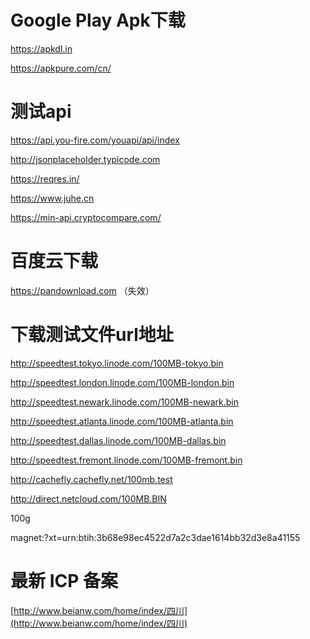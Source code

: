 # Google Play Apk下载

https://apkdl.in

https://apkpure.com/cn/

# 测试api

https://api.you-fire.com/youapi/api/index

http://jsonplaceholder.typicode.com

https://reqres.in/

https://www.juhe.cn

https://min-api.cryptocompare.com/

# 百度云下载

https://pandownload.com （失效）

# 下载测试文件url地址

http://speedtest.tokyo.linode.com/100MB-tokyo.bin

http://speedtest.london.linode.com/100MB-london.bin

http://speedtest.newark.linode.com/100MB-newark.bin

http://speedtest.atlanta.linode.com/100MB-atlanta.bin

http://speedtest.dallas.linode.com/100MB-dallas.bin

http://speedtest.fremont.linode.com/100MB-fremont.bin

http://cachefly.cachefly.net/100mb.test

http://direct.netcloud.com/100MB.BIN

100g

magnet:?xt=urn:btih:3b68e98ec4522d7a2c3dae1614bb32d3e8a41155



# 最新 ICP 备案

[http://www.beianw.com/home/index/四川](http://www.beianw.com/home/index/四川)